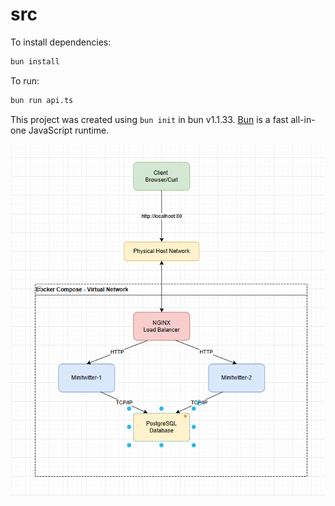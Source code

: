 # src

To install dependencies:

```bash
bun install
```

To run:

```bash
bun run api.ts
```

This project was created using `bun init` in bun v1.1.33. [Bun](https://bun.sh) is a fast all-in-one JavaScript runtime.

![alt text](image.png)